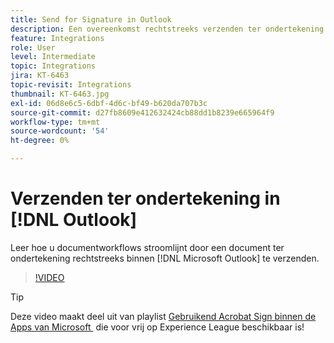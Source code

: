 ```yaml
---
title: Send for Signature in Outlook
description: Een overeenkomst rechtstreeks verzenden ter ondertekening in Microsoft Outlook
feature: Integrations
role: User
level: Intermediate
topic: Integrations
jira: KT-6463
topic-revisit: Integrations
thumbnail: KT-6463.jpg
exl-id: 06d8e6c5-6dbf-4d6c-bf49-b620da707b3c
source-git-commit: d27fb8609e412632424cb88dd1b8239e665964f9
workflow-type: tm+mt
source-wordcount: '54'
ht-degree: 0%

---
```


# Verzenden ter ondertekening in [!DNL Outlook]

Leer hoe u documentworkflows stroomlijnt door een document ter ondertekening rechtstreeks binnen [!DNL Microsoft Outlook] te verzenden.

>[!VIDEO](https://video.tv.adobe.com/v/37839?quality=12&learn=on&hidetitle=true)

>[!TIP]
>
>Deze video maakt deel uit van playlist [&#x200B; Gebruikend Acrobat Sign binnen de Apps van Microsoft &#x200B;](https://experienceleague.adobe.com/nl/playlists/acrobat-sign-integrate-microsoft-apps) die voor vrij op Experience League beschikbaar is!

